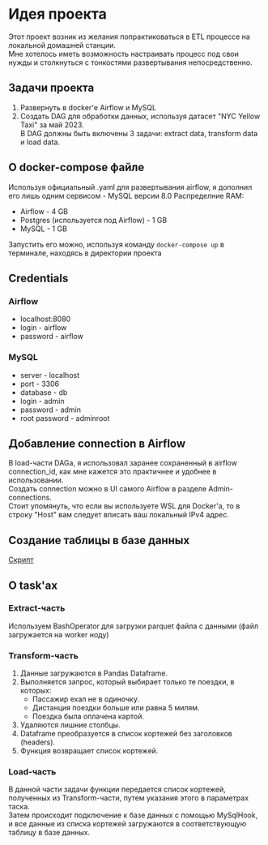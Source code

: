 # Идея проекта
Этот проект возник из желания попрактиковаться в ETL процессе на локальной домашней станции.  
Мне хотелось иметь возможность настраивать процесс под свои нужды и столкнуться с тонкостями развертывания непосредственно.
## Задачи проекта
1. Развернуть в docker'е Airflow и MySQL
2. Создать DAG для обработки данных, используя датасет "NYC Yellow Taxi" за май 2023.  
   В DAG должны быть включены 3 задачи: extract data, transform data и load data.

## О docker-compose файле
Используя официальный .yaml для развертывания airflow, я дополнил его лишь одним сервисом - MySQL версии 8.0
Распределние RAM:
- Airflow - 4 GB  
- Postgres (используется под Airflow) - 1 GB  
- MySQL - 1 GB
  
Запустить его можно, используя команду ``` docker-compose up ``` в терминале, находясь в директории проекта  

## Credentials 
### Airflow 
- localhost:8080
- login - airflow
- password - airflow
### MySQL
- server - localhost
- port - 3306
- database - db
- login - admin
- password - admin
- root password - adminroot

## Добавление connection в Airflow
В load-части DAGа, я использовал заранее сохраненный в airflow connection_id, как мне кажется это практичнее и удобнее в использовании.  
Создать connection можно в UI самого Airflow в разделе Admin-connections.  
Стоит упомянуть, что если вы используете WSL для Docker'а, то в строку "Host" вам следует вписать ваш локальный IPv4 адрес.  

## Создание таблицы в базе данных
[Скрипт](sql/create_table.sql)

## О task'ах 
### Extract-часть
Используем BashOperator для загрузки parquet файла с данными (файл загружается на worker ноду)  
### Transform-часть
1. Данные загружаются в Pandas Dataframe.
2. Выполняется запрос, который выбирает только те поездки, в которых:
    - Пассажир ехал не в одиночку.
    - Дистанция поездки больше или равна 5 милям.
    - Поездка была оплачена картой.
3. Удаляются лишние столбцы.
4. Dataframe преобразуется в список кортежей без заголовков (headers).
5. Функция возвращает список кортежей.
### Load-часть 
В данной части задачи функции передается список кортежей, полученных из Transform-части, путем указания этого в параметрах таска.  
Затем происходит подключение к базе данных с помощью MySqlHook, и все данные из списка кортежей загружаются в соответствующую таблицу в базе данных.  
